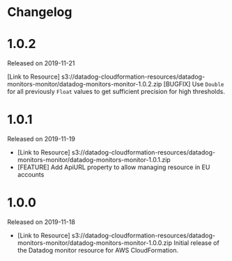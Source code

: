 # Changelog

# 1.0.2

Released on 2019-11-21

[Link to Resource] s3://datadog-cloudformation-resources/datadog-monitors-monitor/datadog-monitors-monitor-1.0.2.zip
[BUGFIX] Use `Double` for all previously `Float` values to get sufficient precision for high thresholds.

# 1.0.1

Released on 2019-11-19

* [Link to Resource] s3://datadog-cloudformation-resources/datadog-monitors-monitor/datadog-monitors-monitor-1.0.1.zip
* [FEATURE] Add ApiURL property to allow managing resource in EU accounts

# 1.0.0

Released on 2019-11-18

* [Link to Resource] s3://datadog-cloudformation-resources/datadog-monitors-monitor/datadog-monitors-monitor-1.0.0.zip
Initial release of the Datadog monitor resource for AWS CloudFormation.
